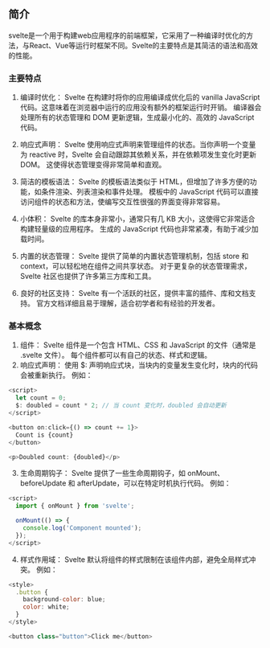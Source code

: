 ## 简介

svelte是一个用于构建web应用程序的前端框架，它采用了一种编译时优化的方法，与React、Vue等运行时框架不同。Svelte的主要特点是其简洁的语法和高效的性能。

### 主要特点

1. 编译时优化：
Svelte 在构建时将你的应用编译成优化后的 vanilla JavaScript 代码。这意味着在浏览器中运行的应用没有额外的框架运行时开销。
编译器会处理所有的状态管理和 DOM 更新逻辑，生成最小化的、高效的 JavaScript 代码。

2. 响应式声明：
Svelte 使用响应式声明来管理组件的状态。当你声明一个变量为 reactive 时，Svelte 会自动跟踪其依赖关系，并在依赖项发生变化时更新 DOM。
这使得状态管理变得非常简单和直观。

3. 简洁的模板语法：
Svelte 的模板语法类似于 HTML，但增加了许多方便的功能，如条件渲染、列表渲染和事件处理。
模板中的 JavaScript 代码可以直接访问组件的状态和方法，使编写交互性很强的界面变得非常容易。

4. 小体积：
Svelte 的库本身非常小，通常只有几 KB 大小，这使得它非常适合构建轻量级的应用程序。
生成的 JavaScript 代码也非常紧凑，有助于减少加载时间。

5. 内置的状态管理：
Svelte 提供了简单的内置状态管理机制，包括 store 和 context，可以轻松地在组件之间共享状态。
对于更复杂的状态管理需求，Svelte 社区也提供了许多第三方库和工具。

6. 良好的社区支持：
Svelte 有一个活跃的社区，提供丰富的插件、库和文档支持。
官方文档详细且易于理解，适合初学者和有经验的开发者。
### 基本概念
1. 组件：
Svelte 组件是一个包含 HTML、CSS 和 JavaScript 的文件（通常是 .svelte 文件）。
每个组件都可以有自己的状态、样式和逻辑。
2. 响应式声明：
使用 $: 声明响应式块，当块内的变量发生变化时，块内的代码会被重新执行。
例如：
```js
<script>
  let count = 0;
  $: doubled = count * 2; // 当 count 变化时，doubled 会自动更新
</script>

<button on:click={() => count += 1}>
  Count is {count}
</button>

<p>Doubled count: {doubled}</p>
```
3. 生命周期钩子：
Svelte 提供了一些生命周期钩子，如 onMount、beforeUpdate 和 afterUpdate，可以在特定时机执行代码。
例如：
```js
<script>
  import { onMount } from 'svelte';

  onMount(() => {
    console.log('Component mounted');
  });
</script>
```
4. 样式作用域：
Svelte 默认将组件的样式限制在该组件内部，避免全局样式冲突。
例如：
```js
<style>
  .button {
    background-color: blue;
    color: white;
  }
</style>

<button class="button">Click me</button>
```